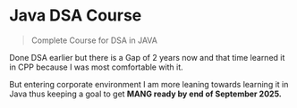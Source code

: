 # Java DSA Course
>Complete Course for DSA in JAVA

Done DSA earlier but there is a Gap of 2 years now and that time learned it in CPP because I was most comfortable with it.

But entering corporate environment I am more leaning towards learning it in Java thus keeping a goal to get **MANG ready by end of September 2025.**

